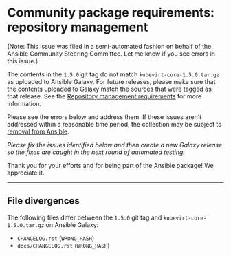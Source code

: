 # Community package requirements: repository management

(Note: This issue was filed in a semi-automated fashion on behalf of the Ansible Community Steering Committee. Let me know if you see errors in this issue.)


The contents in the `1.5.0` git tag do not match `kubevirt-core-1.5.0.tar.gz` as uploaded to Ansible Galaxy. For future releases, please make sure that the contents uploaded to Galaxy match the sources that were tagged as that release. See the [Repository management requirements][repo-mgmt] for more information.

Please see the errors below and address them. If these issues aren't addressed within a reasonable time period, the collection may be subject to [removal from Ansible][removal].

*Please fix the issues identified below and then create a new Galaxy release so the fixes are caught in the next round of automated testing.*

Thank you for your efforts and for being part of the Ansible package! We appreciate it.

---


## File divergences

The following files differ between the `1.5.0` git tag and `kubevirt-core-1.5.0.tar.gz` on Ansible Galaxy:

- `CHANGELOG.rst` (`WRONG_HASH`)
- `docs/CHANGELOG.rst` (`WRONG_HASH`)


[ci-testing]: https://docs.ansible.com/ansible/latest/community/collection_contributors/collection_requirements.html#ci-testing
[repo-mgmt]: https://docs.ansible.com/ansible/latest/community/collection_contributors/collection_requirements.html#repository-management
[removal]: https://github.com/ansible-collections/overview/blob/main/removal_from_ansible.rst
